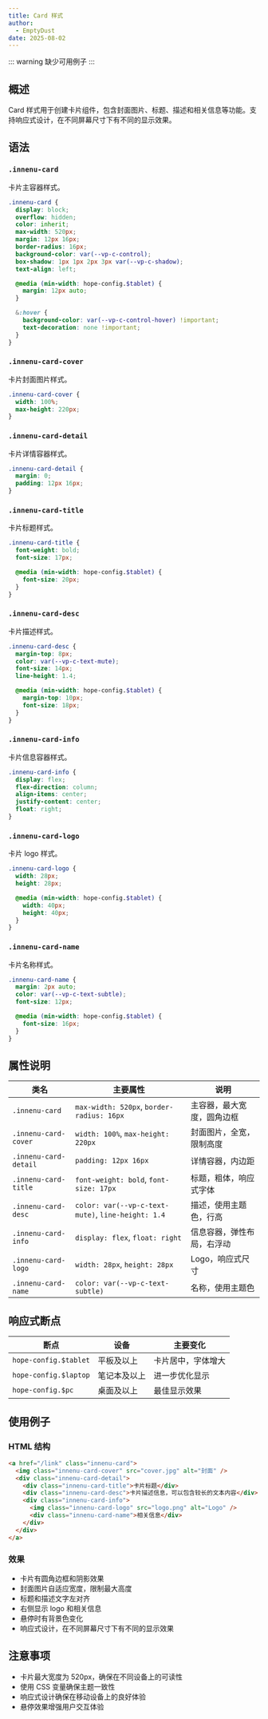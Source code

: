 ```yaml
---
title: Card 样式
author:
  - EmptyDust
date: 2025-08-02
---
```


::: warning
缺少可用例子
:::

## 概述

Card 样式用于创建卡片组件，包含封面图片、标题、描述和相关信息等功能。支持响应式设计，在不同屏幕尺寸下有不同的显示效果。

## 语法

### `.innenu-card`

卡片主容器样式。

```scss
.innenu-card {
  display: block;
  overflow: hidden;
  color: inherit;
  max-width: 520px;
  margin: 12px 16px;
  border-radius: 16px;
  background-color: var(--vp-c-control);
  box-shadow: 1px 1px 2px 3px var(--vp-c-shadow);
  text-align: left;

  @media (min-width: hope-config.$tablet) {
    margin: 12px auto;
  }

  &:hover {
    background-color: var(--vp-c-control-hover) !important;
    text-decoration: none !important;
  }
}
```

### `.innenu-card-cover`

卡片封面图片样式。

```scss
.innenu-card-cover {
  width: 100%;
  max-height: 220px;
}
```

### `.innenu-card-detail`

卡片详情容器样式。

```scss
.innenu-card-detail {
  margin: 0;
  padding: 12px 16px;
}
```

### `.innenu-card-title`

卡片标题样式。

```scss
.innenu-card-title {
  font-weight: bold;
  font-size: 17px;

  @media (min-width: hope-config.$tablet) {
    font-size: 20px;
  }
}
```

### `.innenu-card-desc`

卡片描述样式。

```scss
.innenu-card-desc {
  margin-top: 8px;
  color: var(--vp-c-text-mute);
  font-size: 14px;
  line-height: 1.4;

  @media (min-width: hope-config.$tablet) {
    margin-top: 10px;
    font-size: 18px;
  }
}
```

### `.innenu-card-info`

卡片信息容器样式。

```scss
.innenu-card-info {
  display: flex;
  flex-direction: column;
  align-items: center;
  justify-content: center;
  float: right;
}
```

### `.innenu-card-logo`

卡片 logo 样式。

```scss
.innenu-card-logo {
  width: 28px;
  height: 28px;

  @media (min-width: hope-config.$tablet) {
    width: 40px;
    height: 40px;
  }
}
```

### `.innenu-card-name`

卡片名称样式。

```scss
.innenu-card-name {
  margin: 2px auto;
  color: var(--vp-c-text-subtle);
  font-size: 12px;

  @media (min-width: hope-config.$tablet) {
    font-size: 16px;
  }
}
```

## 属性说明

| 类名                  | 主要属性                                           | 说明                       |
| --------------------- | -------------------------------------------------- | -------------------------- |
| `.innenu-card`        | `max-width: 520px`, `border-radius: 16px`          | 主容器，最大宽度，圆角边框 |
| `.innenu-card-cover`  | `width: 100%`, `max-height: 220px`                 | 封面图片，全宽，限制高度   |
| `.innenu-card-detail` | `padding: 12px 16px`                               | 详情容器，内边距           |
| `.innenu-card-title`  | `font-weight: bold`, `font-size: 17px`             | 标题，粗体，响应式字体     |
| `.innenu-card-desc`   | `color: var(--vp-c-text-mute)`, `line-height: 1.4` | 描述，使用主题色，行高     |
| `.innenu-card-info`   | `display: flex`, `float: right`                    | 信息容器，弹性布局，右浮动 |
| `.innenu-card-logo`   | `width: 28px`, `height: 28px`                      | Logo，响应式尺寸           |
| `.innenu-card-name`   | `color: var(--vp-c-text-subtle)`                   | 名称，使用主题色           |

## 响应式断点

| 断点                  | 设备         | 主要变化           |
| --------------------- | ------------ | ------------------ |
| `hope-config.$tablet` | 平板及以上   | 卡片居中，字体增大 |
| `hope-config.$laptop` | 笔记本及以上 | 进一步优化显示     |
| `hope-config.$pc`     | 桌面及以上   | 最佳显示效果       |

## 使用例子

### HTML 结构

```html
<a href="/link" class="innenu-card">
  <img class="innenu-card-cover" src="cover.jpg" alt="封面" />
  <div class="innenu-card-detail">
    <div class="innenu-card-title">卡片标题</div>
    <div class="innenu-card-desc">卡片描述信息，可以包含较长的文本内容</div>
    <div class="innenu-card-info">
      <img class="innenu-card-logo" src="logo.png" alt="Logo" />
      <div class="innenu-card-name">相关信息</div>
    </div>
  </div>
</a>
```

### 效果

- 卡片有圆角边框和阴影效果
- 封面图片自适应宽度，限制最大高度
- 标题和描述文字左对齐
- 右侧显示 logo 和相关信息
- 悬停时有背景色变化
- 响应式设计，在不同屏幕尺寸下有不同的显示效果

## 注意事项

- 卡片最大宽度为 520px，确保在不同设备上的可读性
- 使用 CSS 变量确保主题一致性
- 响应式设计确保在移动设备上的良好体验
- 悬停效果增强用户交互体验
